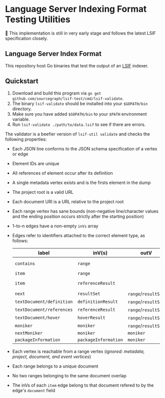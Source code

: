 # Language Server Indexing Format Testing Utilities

🚨 This implementation is still in very early stage and follows the latest LSIF specification closely.

## Language Server Index Format

This repository host Go binaries that test the output of an [LSIF](https://github.com/Microsoft/language-server-protocol/blob/master/indexFormat/specification.md) indexer.

## Quickstart

1. Download and build this program via `go get github.com/sourcegraph/lsif-test/cmd/lsif-validate`.
2. The binary `lsif-validate` should be installed into your `$GOPATH/bin` directory.
3. Make sure you have added `$GOPATH/bin` to your `$PATH` environment variable.
4. Run `lsif-validate ./path/to/data.lsif` to see if there are errors.

The validator is a beefier version of `lsif-util validate` and checks the following properties:

- Each JSON line conforms to the JSON schema specification of a vertex or edge
- Element IDs are unique
- All references of element occur after its definition
- A single metadata vertex exists and is the firsts element in the dump
- The project root is a valid URL
- Each document URI is a URL relative to the project root
- Each range vertex has sane bounds (non-negative line/character values and the ending position occurs strictly after the starting position)
- 1-to-n edges have a non-empty `inVs` array
- Edges refer to identifiers attached to the correct element type, as follows:

    | label                     | inV(s)                     | outV                | condition |
    | ------------------------- | -------------------------- | ------------------- | --------- |
    | `contains`                | `range`                    |                     | if outV is a `document` |
    | `item`                    | `range`                    |                     | |
    | `item`                    | `referenceResult`          |                     | if outV is a `referenceResult` |
    | `next`                    | `resultSet`                | `range`/`resultSet` | |
    | `textDocument/definition` | `definitionResult`         | `range`/`resultSet` | |
    | `textDocument/references` | `referenceResult`          | `range`/`resultSet` | |
    | `textDocument/hover`      | `hoverResult`              | `range`/`resultSet` | |
    | `moniker`                 | `moniker`                  | `range`/`resultSet` | |
    | `nextMoniker`             | `moniker`                  | `moniker`           | |
    | `packageInformation`      | `packageInformation`       | `moniker`           | |

- Each vertex is reachable from a range vertex (*ignored: metadata, project, document, and event vertices*)
- Each range belongs to a unique document
- No two ranges belonging to the same document overlap
- The inVs of each `item` edge belong to that document refered to by the edge's `document` field

